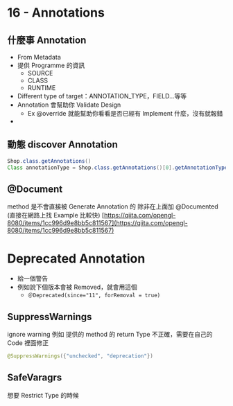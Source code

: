 # 16 - Annotations

## 什麼事 Annotation
- From Metadata
- 提供 Programme 的資訊
  - SOURCE 
  - CLASS
  - RUNTIME
- Different type of target：ANNOTATION_TYPE，FIELD...等等
- Annotation 會幫助你 Validate Design
  - Ex @override 就能幫助你看看是否已經有 Implement 什麼，沒有就報錯
- 

## 動態 discover Annotation
```java
Shop.class.getAnnotations()
Class annotationType = Shop.class.getAnnotations()[0].getAnnotationType()
```

## @Document
method 是不會直接被 Generate Annotation 的
除非在上面加 @Documented
(直接在網路上找 Example 比較快)
[https://qiita.com/opengl-8080/items/1cc996d9e8bb5c811567](https://qiita.com/opengl-8080/items/1cc996d9e8bb5c811567)


# Deprecated Annotation
- 給一個警告
- 例如說下個版本會被 Removed，就會用這個
  - `＠Deprecated(since="11", forRemoval = true)`


## SuppressWarnings
ignore warning
例如 提供的 method 的 return Type 不正確，需要在自己的 Code 裡面修正
```java
@SuppressWarnings({"unchecked", "deprecation"})
```

## SafeVaragrs
想要 Restrict Type 的時候
